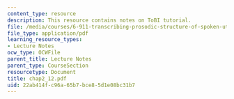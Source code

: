```yaml
---
content_type: resource
description: This resource contains notes on ToBI tutorial.
file: /media/courses/6-911-transcribing-prosodic-structure-of-spoken-utterances-with-tobi-january-iap-2006/22ab414fc96a65b7bce85d1e08bc31b7_chap2_12.pdf
file_type: application/pdf
learning_resource_types:
- Lecture Notes
ocw_type: OCWFile
parent_title: Lecture Notes
parent_type: CourseSection
resourcetype: Document
title: chap2_12.pdf
uid: 22ab414f-c96a-65b7-bce8-5d1e08bc31b7
---
```

